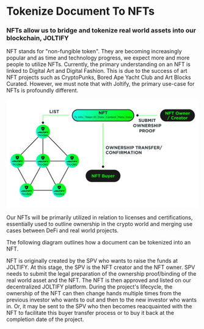 # Tokenize Document To NFTs

### NFTs allow us to bridge and tokenize real world assets into our blockchain, JOLTIFY

NFT stands for "non-fungible token". They are becoming increasingly popular and as time and technology progress, we expect more and more people to utilize NFTs. Currently, the primary understanding on an NFT is linked to Digital Art and Digital Fashion. This is due to the success of art NFT projects such as CryptoPunks, Bored Ape Yacht Club and Art Blocks Curated. However, we must note that with Joltify, the primary use-case for NFTs is profoundly different.

![](../../.gitbook/assets/Image-04.png)

Our NFTs will be primarily utilized in relation to licenses and certifications, essentially used to outline ownership in the crypto world and merging use cases between DeFi and real world projects.

The following diagram outlines how a document can be tokenized into an NFT.

NFT is originally created by the SPV who wants to raise the funds at JOLTIFY. At this stage, the SPV is the NFT creator and the NFT owner. SPV needs to submit the legal preparation of the ownership proof/binding of the real world asset and the NFT. The NFT is then approved and listed on our decentralized JOLTIFY platform. During the project's lifecycle, the ownership of the NFT can then change hands multiple times from the previous investor who wants to out and then to the new investor who wants in. Or, it may be sent to the SPV who then becomes reacquainted with the NFT to facilitate this buyer transfer process or to buy it back at the completion date of the project.
